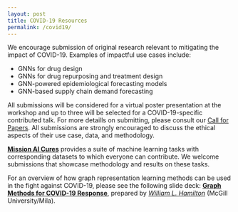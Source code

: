 ```yaml
---
layout: post
title: COVID-19 Resources
permalink: /covid19/
---
```


We encourage submission of original research relevant to mitigating the impact of COVID-19. Examples of impactful use cases include: 

- GNNs for drug design
- GNNs for drug repurposing and treatment design
- GNN-powered epidemiological forecasting models
- GNN-based supply chain demand forecasting 

All submissions will be considered for a virtual poster presentation at the workshop and up to three will be selected for a COVID-19-specific contributed talk. For more detaills on submitting, please consult our [Call for Papers](/cfp/). All submissions are strongly encouraged to discuss the ethical aspects of their use case, data, and methodology. 

[**Mission AI Cures**](https://www.aicures.mit.edu/) provides a suite of machine learning tasks with corresponding datasets to which everyone can contribute. We welcome submissions that showcase methodology and results on these tasks. 

For an overview of how graph representation learning methods can be used in the fight against COVID-19, please see the following slide deck: [**Graph Methods for COVID-19 Response**](files/graphs-against-covid.pdf), prepared by [*William L. Hamilton*](https://williamleif.github.io/) (McGill University/Mila).
